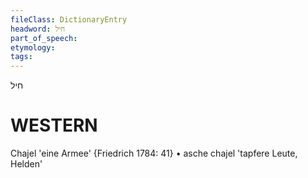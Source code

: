 ```yaml
---
fileClass: DictionaryEntry
headword: חיל
part_of_speech: 
etymology: 
tags: 
---
```

חיל

WESTERN
========

Chajel 'eine Armee' {Friedrich 1784: 41}
	•	asche chajel 'tapfere Leute, Helden'